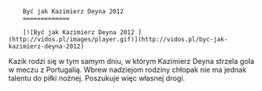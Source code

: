 
        Być jak Kazimierz Deyna 2012 
        =============
        
        [![Być jak Kazimierz Deyna 2012 ](http://vidos.pl/images/player.gif)](http://vidos.pl/byc-jak-kazimierz-deyna-2012)
        
        
 Kazik rodzi się w tym samym dniu, w którym Kazimierz Deyna strzela gola w meczu z Portugalią. Wbrew nadziejom rodziny chłopak nie ma jednak talentu do piłki nożnej. Poszukuje więc własnej drogi.
    